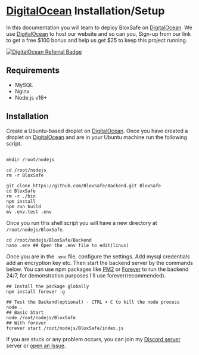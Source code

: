 # [DigitalOcean](https://www.digitalocean.com/?refcode=bcc56aadc190&utm_campaign=Referral_Invite&utm_medium=Referral_Program&utm_source=badge) Installation/Setup

In this documentation you will learn to deploy BloxSafe on [DigitalOcean](https://www.digitalocean.com/?refcode=bcc56aadc190&utm_campaign=Referral_Invite&utm_medium=Referral_Program&utm_source=badge). We use [DigitalOcean](https://www.digitalocean.com/?refcode=bcc56aadc190&utm_campaign=Referral_Invite&utm_medium=Referral_Program&utm_source=badge) to host our website and so can you, Sign-up from our link to get a free $100 bonus and help us get $25 to keep this project running.

[![DigitalOcean Referral Badge](https://web-platforms.sfo2.cdn.digitaloceanspaces.com/WWW/Badge%201.svg)](https://www.digitalocean.com/?refcode=bcc56aadc190&utm_campaign=Referral_Invite&utm_medium=Referral_Program&utm_source=badge)

## Requirements

- MySQL
- Nginx
- Node.js v16+

## Installation

Create a Ubuntu-based droplet on [DigitalOcean](https://www.digitalocean.com/?refcode=bcc56aadc190&utm_campaign=Referral_Invite&utm_medium=Referral_Program&utm_source=badge). Once you have created a droplet on [DigitalOcean](https://www.digitalocean.com/?refcode=bcc56aadc190&utm_campaign=Referral_Invite&utm_medium=Referral_Program&utm_source=badge) and are in your Ubuntu machine run the following script.

```shell

mkdir /root/nodejs

cd /root/nodejs
rm -r BloxSafe

git clone https://github.com/BloxSafe/Backend.git BloxSafe
cd BloxSafe
rm -r ./bin
npm install
npm run build
mv .env.test .env
```

Once you run this shell script you will have a new directory at `/root/nodejs/BloxSafe`.

```shell
cd /root/nodejs/BloxSafe/Backend
nano .env ## Open the .env file to edit(linux)
```

Once you are in the `.env` file, configure the settings. Add mysql credentials add an encryption key etc. Then start the backend server by the commands below. You can use npm packages like [PM2](https://www.npmjs.com/package/pm2) or [Forever](https://www.npmjs.com/package/forever) to run the backend 24/7, for demonstration purposes I'll use forever(recommended).

```shell
## Install the package globally
npm install forever -g
```

```shell
## Test the Backend(optional) - CTRL + C to kill the node process
node .
## Basic Start
node /root/nodejs/BloxSafe
## With forever
forever start /root/nodejs/BloxSafe/index.js
```

If you are stuck or any problem occurs, you can join my [Discord server](https://discord.gg/M6bn9xtrhC) server or [open an Issue](https://github.com/jareer12/BloxSafe/issues).
